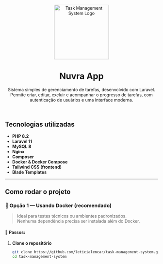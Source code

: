 <p align="center">
  <img src="https://iili.io/KOOMLYX.png" alt="Task Management System Logo" width="180"/>
</p>

<h1 align="center">Nuvra App</h1>
<p align="center">Sistema simples de gerenciamento de tarefas, desenvolvido com Laravel. Permite criar, editar, excluir e acompanhar o progresso de tarefas, com autenticação de usuários e uma interface moderna.</p>    

<br>

## Tecnologias utilizadas

- **PHP 8.2**
- **Laravel 11**
- **MySQL 8**
- **Nginx**
- **Composer**
- **Docker & Docker Compose**
- **Tailwind CSS (frontend)**
- **Blade Templates**

---

## Como rodar o projeto

### 🐳 Opção 1 — Usando Docker (recomendado)

> Ideal para testes técnicos ou ambientes padronizados.  
> Nenhuma dependência precisa ser instalada além do Docker.

#### 🧾 Passos:

1. **Clone o repositório**
   ```bash
   git clone https://github.com/leticialencar/task-management-system.git
   cd task-management-system
